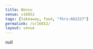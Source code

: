 ```yaml
---
title: Bensu
venue: v16852
tags: [takeaway, food, "fhrs:662227"]
permalink: /v/16852/
layout: venue
---
```

null